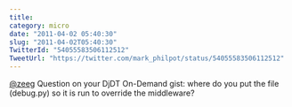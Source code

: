 ```yaml
---
title: 
category: micro
date: "2011-04-02 05:40:30"
slug: "2011-04-02T05:40:30"
TwitterId: "54055583506112512"
TweetUrl: "https://twitter.com/mark_philpot/status/54055583506112512"
---
```


[@zeeg](https://twitter.com/zeeg) Question on your DjDT On-Demand gist: where do
you put the file (debug.py) so it is run to override the middleware?
